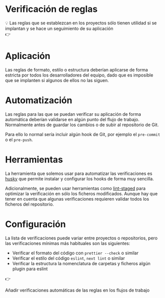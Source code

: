 # Verificación de reglas

<aside>
💡 Las reglas que se establezcan en los proyectos sólo tienen utilidad si se implantan y se hace un seguimiento de su aplicación

</aside>

<aside>
👉

</aside>

# Aplicación

Las reglas de formato, estilo o estructura deberían aplicarse de forma estricta por todos los  desarrolladores del equipo, dado que es imposible que se implanten si algunos de ellos no las siguen.

# Automatización

Las reglas para las que se puedan verificar su aplicación de forma automática deberían validarse en algún punto del flujo de trabajo. Normalmente antes de guardar los cambios o de subir al repositorio de Git.

Para ello lo normal sería incluir algún hook de Git, por ejemplo el `pre-commit` o el `pre-push`.

# Herramientas

La herramienta que solemos usar para automatizar las verificaciones es [husky](https://typicode.github.io/husky) que permite instalar y configurar los hooks de forma muy sencilla.

Adicionalmente, se pueden usar herramientas como [lint-staged](https://github.com/okonet/lint-staged) para optimizar la verificación en sólo los ficheros modificados. Aunque hay que tener en cuenta que algunas verificaciones requieren validar todos los ficheros del repositorio.

# Configuración

La lista de verificaciones puede variar entre proyectos o repositorios, pero las verificaciones mínimas más habituales son las siguientes:

- Verificar el formato del código con `prettier --check` o similar
- Verificar el estilo del código `eslint`, `next lint` o similar
- Verificar la estructura la nomenclatura de carpetas y ficheros algún plugin para eslint

<aside>
👉

Añadir verificaciones automáticas de las reglas en los flujos de trabajo

</aside>